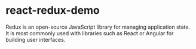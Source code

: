 # react-redux-demo
Redux is an open-source JavaScript library for managing application state. It is most commonly used with libraries such as React or Angular for building user interfaces.
